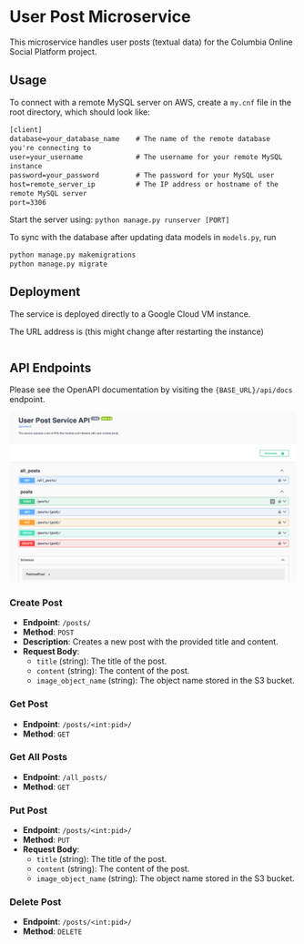 # User Post Microservice

This microservice handles user posts (textual data) for the Columbia Online Social Platform project.

## Usage

To connect with a remote MySQL server on AWS, create a `my.cnf` file in the root directory, which should look like:

```
[client]
database=your_database_name    # The name of the remote database you're connecting to
user=your_username             # The username for your remote MySQL instance
password=your_password         # The password for your MySQL user
host=remote_server_ip          # The IP address or hostname of the remote MySQL server
port=3306    
```

Start the server using:
`python manage.py runserver [PORT]`

To sync with the database after updating data models in `models.py`, run
```
python manage.py makemigrations
python manage.py migrate
```


## Deployment

The service is deployed directly to a Google Cloud VM instance.

The URL address is (this might change after restarting the instance)

```

```


## API Endpoints

Please see the OpenAPI documentation by visiting the `{BASE_URL}/api/docs` endpoint.

![alt text](image.png)

### Create Post

- **Endpoint**: `/posts/`
- **Method**: `POST`
- **Description**: Creates a new post with the provided title and content.
- **Request Body**:
    - `title` (string): The title of the post.
    - `content` (string): The content of the post.
    - `image_object_name` (string): The object name stored in the S3 bucket.


### Get Post

- **Endpoint**: `/posts/<int:pid>/`
- **Method**: `GET`

### Get All Posts

- **Endpoint**: `/all_posts/`
- **Method**: `GET`


### Put Post

- **Endpoint**: `/posts/<int:pid>/`
- **Method**: `PUT`
- **Request Body**:
    - `title` (string): The title of the post.
    - `content` (string): The content of the post.
    - `image_object_name` (string): The object name stored in the S3 bucket.

### Delete Post

- **Endpoint**: `/posts/<int:pid>/`
- **Method**: `DELETE`
